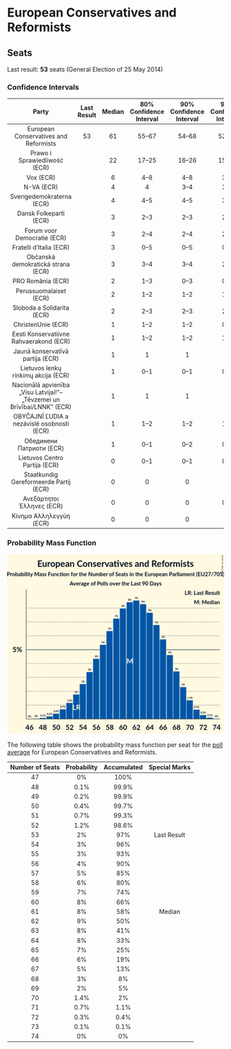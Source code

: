 # European Conservatives and Reformists

## Seats

Last result: **53** seats (General Election of 25 May 2014)

### Confidence Intervals

| Party | Last Result | Median | 80% Confidence Interval | 90% Confidence Interval | 95% Confidence Interval | 99% Confidence Interval |
|:-----:|:-----------:|:------:|:-----------------------:|:-----------------------:|:-----------------------:|:-----------------------:|
| European Conservatives and Reformists | 53 | 61 | 55–67 | 54–68 | 52–69 | 50–71 |
| Prawo i Sprawiedliwość (ECR) | | 22 | 17–25 | 16–26 | 15–26 | 15–27 |
| Vox (ECR) | | 6 | 4–8 | 4–8 | 3–8 | 3–9 |
| N-VA (ECR) | | 4 | 4 | 3–4 | 3–4 | 3–5 |
| Sverigedemokraterna (ECR) | | 4 | 4–5 | 4–5 | 3–5 | 3–5 |
| Dansk Folkeparti (ECR) | | 3 | 2–3 | 2–3 | 2–3 | 2–4 |
| Forum voor Democratie (ECR) | | 3 | 2–4 | 2–4 | 2–4 | 2–4 |
| Fratelli d’Italia (ECR) | | 3 | 0–5 | 0–5 | 0–5 | 0–6 |
| Občanská demokratická strana (ECR) | | 3 | 3–4 | 3–4 | 2–4 | 2–5 |
| PRO România (ECR) | | 2 | 1–3 | 0–3 | 0–4 | 0–4 |
| Perussuomalaiset (ECR) | | 2 | 1–2 | 1–2 | 1–2 | 1–2 |
| Sloboda a Solidarita (ECR) | | 2 | 2–3 | 2–3 | 2–3 | 1–3 |
| ChristenUnie (ECR) | | 1 | 1–2 | 1–2 | 0–2 | 0–2 |
| Eesti Konservatiivne Rahvaerakond (ECR) | | 1 | 1–2 | 1–2 | 1–2 | 1–2 |
| Jaunā konservatīvā partija (ECR) | | 1 | 1 | 1 | 1 | 1 |
| Lietuvos lenkų rinkimų akcija (ECR) | | 1 | 0–1 | 0–1 | 0–1 | 0–1 |
| Nacionālā apvienība „Visu Latvijai!”–„Tēvzemei un Brīvībai/LNNK” (ECR) | | 1 | 1 | 1 | 1 | 1 |
| OBYČAJNÍ ĽUDIA a nezávislé osobnosti (ECR) | | 1 | 1–2 | 1–2 | 1–2 | 1–2 |
| Обединени Патриоти (ECR) | | 1 | 0–1 | 0–2 | 0–2 | 0–2 |
| Lietuvos Centro Partija (ECR) | | 0 | 0–1 | 0–1 | 0–1 | 0–1 |
| Staatkundig Gereformeerde Partij (ECR) | | 0 | 0 | 0 | 0 | 0 |
| Ανεξάρτητοι Έλληνες (ECR) | | 0 | 0 | 0 | 0–1 | 0–1 |
| Κίνημα Αλληλεγγύη (ECR) | | 0 | 0 | 0 | 0 | 0 |

### Probability Mass Function

![Graph with seats probability mass function not yet produced](average-seats-pmf-europeanconservativesandreformists.png "Seats Probability Mass Function")

The following table shows the probability mass function per seat for the [poll average](average.html) for European Conservatives and Reformists.

| Number of Seats | Probability | Accumulated | Special Marks |
|:---------------:|:-----------:|:-----------:|:-------------:|
| 47 | 0% | 100% |  |
| 48 | 0.1% | 99.9% |  |
| 49 | 0.2% | 99.9% |  |
| 50 | 0.4% | 99.7% |  |
| 51 | 0.7% | 99.3% |  |
| 52 | 1.2% | 98.6% |  |
| 53 | 2% | 97% | Last Result |
| 54 | 3% | 96% |  |
| 55 | 3% | 93% |  |
| 56 | 4% | 90% |  |
| 57 | 5% | 85% |  |
| 58 | 6% | 80% |  |
| 59 | 7% | 74% |  |
| 60 | 8% | 66% |  |
| 61 | 8% | 58% | Median |
| 62 | 9% | 50% |  |
| 63 | 8% | 41% |  |
| 64 | 8% | 33% |  |
| 65 | 7% | 25% |  |
| 66 | 6% | 19% |  |
| 67 | 5% | 13% |  |
| 68 | 3% | 8% |  |
| 69 | 2% | 5% |  |
| 70 | 1.4% | 2% |  |
| 71 | 0.7% | 1.1% |  |
| 72 | 0.3% | 0.4% |  |
| 73 | 0.1% | 0.1% |  |
| 74 | 0% | 0% |  |


